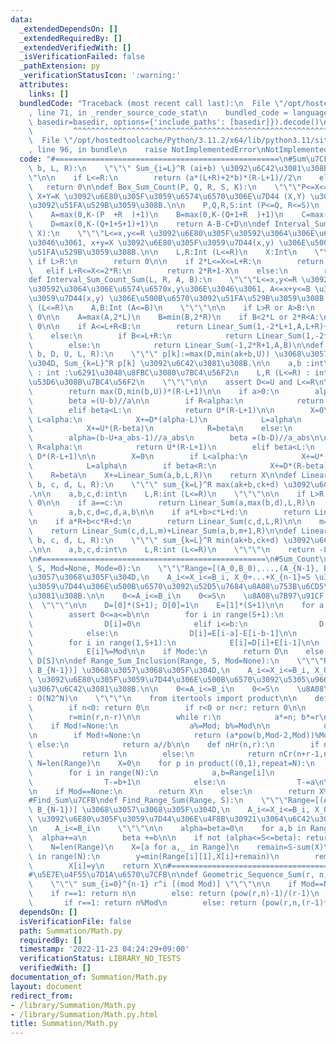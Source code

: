 ```yaml
---
data:
  _extendedDependsOn: []
  _extendedRequiredBy: []
  _extendedVerifiedWith: []
  _isVerificationFailed: false
  _pathExtension: py
  _verificationStatusIcon: ':warning:'
  attributes:
    links: []
  bundledCode: "Traceback (most recent call last):\n  File \"/opt/hostedtoolcache/Python/3.11.2/x64/lib/python3.11/site-packages/onlinejudge_verify/documentation/build.py\"\
    , line 71, in _render_source_code_stat\n    bundled_code = language.bundle(stat.path,\
    \ basedir=basedir, options={'include_paths': [basedir]}).decode()\n          \
    \         ^^^^^^^^^^^^^^^^^^^^^^^^^^^^^^^^^^^^^^^^^^^^^^^^^^^^^^^^^^^^^^^^^^^^^^^^^^^^^^^^^\n\
    \  File \"/opt/hostedtoolcache/Python/3.11.2/x64/lib/python3.11/site-packages/onlinejudge_verify/languages/python.py\"\
    , line 96, in bundle\n    raise NotImplementedError\nNotImplementedError\n"
  code: "#==================================================\n#Sum\u7CFB\ndef Linear_Sum(a,\
    \ b, L, R):\n    \"\"\" Sum_{i=L}^R (ai+b) \u3092\u6C42\u3081\u308B.\n    \"\"\
    \"\n\n    if L<=R:\n        return (a*(L+R)+2*b)*(R-L+1)//2\n    else:\n     \
    \   return 0\n\ndef Box_Sum_Count(P, Q, R, S, K):\n    \"\"\"P<=X<=Q, R<=Y<=S,\
    \ X+Y=K \u3092\u6E80\u305F\u3059\u6574\u6570\u306E\u7D44 (X,Y) \u306E\u500B\u6570\
    \u3092\u51FA\u529B\u3059\u308B.\n\n    P,Q,R,S:int (P<=Q, R<=S)\n    \"\"\"\n\
    \    A=max(0,K-(P  +R  )+1)\n    B=max(0,K-(Q+1+R  )+1)\n    C=max(0,K-(P  +S+1)+1)\n\
    \    D=max(0,K-(Q+1+S+1)+1)\n    return A-B-C+D\n\ndef Interval_Sum_Count(L, R,\
    \ X):\n    \"\"\"L<=x,y<=R \u3092\u6E80\u305F\u30592\u3064\u306E\u6574\u6570x,y\u306E\
    \u3046\u3061, x+y=X \u3092\u6E80\u305F\u3059\u7D44(x,y) \u306E\u500B\u6570\u3092\
    \u51FA\u529B\u3059\u308B.\n\n    L,R:Int (L<=R)\n    X:Int\n    \"\"\"\n\n   \
    \ if L>R:\n        return 0\n\n    if 2*L<=X<=L+R:\n        return X-2*L+1\n \
    \   elif L+R<=X<=2*R:\n        return 2*R+1-X\n    else:\n        return 0\n\n\
    def Interval_Sum_Count_Sum(L, R, A, B):\n    \"\"\"L<=x,y<=R \u3092\u6E80\u305F\
    \u30592\u3064\u306E\u6574\u6570x,y\u306E\u3046\u3061, A<=x+y<=B \u3092\u6E80\u305F\
    \u3059\u7D44(x,y) \u306E\u500B\u6570\u3092\u51FA\u529B\u3059\u308B.\n\n    L,R:Int\
    \ (L<=R)\n    A,B:Int (A<=B)\n    \"\"\"\n\n    if L>R or A>B:\n        return\
    \ 0\n\n    A=max(A,2*L)\n    B=min(B,2*R)\n    if B<2*L or 2*R<A:\n        return\
    \ 0\n\n    if A<=L+R<B:\n        return Linear_Sum(1,-2*L+1,A,L+R)+Linear_Sum(-1,2*R+1,L+R+1,B)\n\
    \    else:\n        if B<=L+R:\n            return Linear_Sum(1,-2*L+1,A,B)\n\
    \        else:\n            return Linear_Sum(-1,2*R+1,A,B)\n\ndef Bound_Sum(a,\
    \ b, D, U, L, R):\n    \"\"\" p[k]:=max(D,min(ak+b,U)) \u3068\u3057\u305F\u3068\
    \u304D, Sum_{k=L}^R p[k] \u3092\u6C42\u3081\u308B.\n\n    a,b :int\n    D,U (D<=U)\
    \ : int :\u6291\u3048\u8FBC\u3080\u7BC4\u56F2\n    L,R (L<=R) : int :\u548C\u3092\
    \u53D6\u308B\u7BC4\u56F2\n    \"\"\"\n\n    assert D<=U and L<=R\n\n    if a==0:\n\
    \        return max(D,min(b,U))*(R-L+1)\n\n    if a>0:\n        alpha=(D-b+a-1)//a\n\
    \        beta =(U-b)//a\n\n        if R<alpha:\n            return D*(R-L+1)\n\
    \        elif beta<L:\n            return U*(R-L+1)\n\n        X=0\n        if\
    \ L<alpha:\n            X+=D*(alpha-L)\n            L=alpha\n        if beta<R:\n\
    \            X+=U*(R-beta)\n            R=beta\n    else:\n        a_abs=-a\n\
    \        alpha=(b-U+a_abs-1)//a_abs\n        beta =(b-D)//a_abs\n\n        if\
    \ R<alpha:\n            return U*(R-L+1)\n        elif beta<L:\n            return\
    \ D*(R-L+1)\n\n        X=0\n        if L<alpha:\n            X+=U*(alpha-L)\n\
    \            L=alpha\n        if beta<R:\n            X+=D*(R-beta)\n        \
    \    R=beta\n    X+=Linear_Sum(a,b,L,R)\n    return X\n\ndef Linear_Max_Sum(a,\
    \ b, c, d, L, R):\n    \"\"\" sum_{k=L}^R max(ak+b,ck+d) \u3092\u6C42\u3081\u308B\
    .\n\n    a,b,c,d:int\n    L,R:int (L<=R)\n    \"\"\"\n\n    if L>R:\n        return\
    \ 0\n\n    if a==c:\n        return Linear_Sum(a,max(b,d),L,R)\n    if c>a:\n\
    \        a,b,c,d=c,d,a,b\n\n    if a*L+b>c*L+d:\n        return Linear_Sum(a,b,L,R)\n\
    \n    if a*R+b<c*R+d:\n        return Linear_Sum(c,d,L,R)\n\n    m=(d-b)//(a-c)\n\
    \    return Linear_Sum(c,d,L,m)+Linear_Sum(a,b,m+1,R)\n\ndef Linear_Min_Sum(a,\
    \ b, c, d, L, R):\n    \"\"\" sum_{k=L}^R min(ak+b,ck+d) \u3092\u6C42\u3081\u308B\
    .\n\n    a,b,c,d:int\n    L,R:int (L<=R)\n    \"\"\"\n    return -Linear_Max_Sum(-a,-b,-c,-d,L,R)\n\
    \n#==================================================\n#Sum_Count\u7CFB\ndef Range_Sum_DP(Range,\
    \ S, Mod=None, Mode=0):\n    \"\"\"Range=[(A_0,B_0),...,(A_{N-1}, B_{N-1})] \u3068\
    \u3057\u3068\u305F\u304D,\n    A_i<=X_i<=B_i, X_0+...+X_{n-1}=S \u3092\u6E80\u305F\
    \u3059\u7D44\u306E\u500B\u6570\u3092\u52D5\u7684\u8A08\u753B\u6CD5\u3067\u6C42\
    \u3081\u308B.\n\n    0<=A_i<=B_i\n    0<=S\n    \u8A08\u7B97\u91CF: O(NS)\n  \
    \  \"\"\"\n\n    D=[0]*(S+1); D[0]=1\n    E=[1]*(S+1)\n\n    for a,b in Range:\n\
    \        assert 0<=a<=b\n\n        for i in range(S+1):\n            if i<a:\n\
    \                D[i]=0\n            elif i<=b:\n                D[i]=E[i-a]\n\
    \            else:\n                D[i]=E[i-a]-E[i-b-1]\n\n        E[0]=D[0]\n\
    \        for i in range(1,S+1):\n            E[i]=D[i]+E[i-1]\n\n        if Mod!=None:\n\
    \            E[i]%=Mod\n\n    if Mode:\n        return D\n    else:\n        return\
    \ D[S]\n\ndef Range_Sum_Inclusion(Range, S, Mod=None):\n    \"\"\"Range=[(A_0,B_0),...,(A_{N-1},\
    \ B_{N-1})] \u3068\u3057\u3068\u305F\u304D,\n    A_i<=X_i<=B_i, X_0+...+X_{n-1}=S\
    \ \u3092\u6E80\u305F\u3059\u7D44\u306E\u500B\u6570\u3092\u5305\u9664\u539F\u7406\
    \u3067\u6C42\u3081\u308B.\n\n    0<=A_i<=B_i\n    0<=S\n    \u8A08\u7B97\u91CF\
    : O(N2^N)\n    \"\"\"\n    from itertools import product\n\n    def nCr(n,r):\n\
    \        if n<0: return 0\n        if r<0 or n<r: return 0\n\n        a=b=1\n\
    \        r=min(r,n-r)\n\n        while r:\n            a*=n; b*=r\n\n        \
    \    if Mod!=None:\n                a%=Mod; b%=Mod\n\n            n-=1; r-=1\n\
    \n        if Mod!=None:\n            return (a*pow(b,Mod-2,Mod))%Mod\n       \
    \ else:\n            return a//b\n\n    def nHr(n,r):\n        if n==r==0:\n \
    \           return 1\n        else:\n            return nCr(n+r-1,n-1)\n\n   \
    \ N=len(Range)\n    X=0\n    for p in product((0,1),repeat=N):\n        T=S\n\
    \        for i in range(N):\n            a,b=Range[i]\n            if p[i]:\n\
    \                T-=b+1\n            else:\n                T-=a\n\n        X+=pow(-1,sum(p))*nHr(N,T)\n\
    \n    if Mod==None:\n        return X\n    else:\n        return X%Mod\n\n#==================================================\n\
    #Find_Sum\u7CFB\ndef Find_Range_Sum(Range, S):\n    \"\"\"Range=[(A_0,B_0),...,(A_{N-1},\
    \ B_{N-1})] \u3068\u3057\u3068\u305F\u304D,\n    A_i<=X_i<=B_i, X_0+...+X_{n-1}=S\
    \ \u3092\u6E80\u305F\u3059\u7D44\u306E\u4F8B\u30921\u3064\u6C42\u3081\u308B.\n\
    \n    A_i<=B_i\n    \"\"\"\n\n    alpha=beta=0\n    for a,b in Range:\n      \
    \  alpha+=a\n        beta +=b\n\n    if not (alpha<=S<=beta): return None\n\n\
    \    N=len(Range)\n    X=[a for a,_ in Range]\n    remain=S-sum(X)\n    for i\
    \ in range(N):\n        y=min(Range[i][1],X[i]+remain)\n        remain-=y-X[i]\n\
    \        X[i]=y\n    return X\n#==================================================\n\
    #\u5E7E\u4F55\u7D1A\u6570\u7CFB\n\ndef Geometric_Sequence_Sum(r, n, Mod=None):\n\
    \    \"\"\" sum_{i=0}^{n-1} r^i [(mod Mod)] \"\"\"\n\n    if Mod==None:\n    \
    \    if r==1: return n\n        else: return (pow(r,n)-1)/(r-1)\n    else:\n \
    \       if r==1: return n%Mod\n        else: return (pow(r,n,(r-1)*Mod)//(r-1))%Mod\n"
  dependsOn: []
  isVerificationFile: false
  path: Summation/Math.py
  requiredBy: []
  timestamp: '2022-11-23 04:24:29+09:00'
  verificationStatus: LIBRARY_NO_TESTS
  verifiedWith: []
documentation_of: Summation/Math.py
layout: document
redirect_from:
- /library/Summation/Math.py
- /library/Summation/Math.py.html
title: Summation/Math.py
---
```

